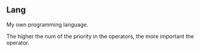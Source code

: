 ## Lang

My own programming language.

The higher the num of the priority in the operators, the more important the operator.
